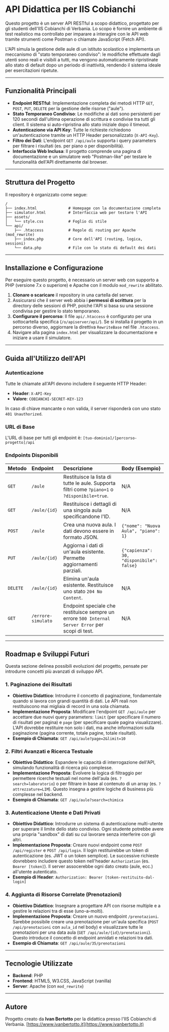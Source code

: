 
# API Didattica per IIS Cobianchi

Questo progetto è un server API RESTful a scopo didattico, progettato per gli studenti dell'IIS Cobianchi di Verbania. Lo scopo è fornire un ambiente di test realistico ma controllato per imparare a interagire con le API web tramite strumenti come Postman o chiamate JavaScript (Fetch API).

L'API simula la gestione delle aule di un istituto scolastico e implementa un meccanismo di "stato temporaneo condiviso": le modifiche effettuate dagli utenti sono reali e visibili a tutti, ma vengono automaticamente ripristinate allo stato di default dopo un periodo di inattività, rendendo il sistema ideale per esercitazioni ripetute.

-----

## Funzionalità Principali

  * **Endpoint RESTful**: Implementazione completa dei metodi HTTP `GET`, `POST`, `PUT`, `DELETE` per la gestione delle risorse ("aule").
  * **Stato Temporaneo Condiviso**: Le modifiche ai dati sono persistenti per 120 secondi dall'ultima operazione di scrittura e condivise tra tutti gli client. Il sistema si auto-ripristina allo stato iniziale dopo il timeout.
  * **Autenticazione via API Key**: Tutte le richieste richiedono un'autenticazione tramite un HTTP Header personalizzato (`X-API-Key`).
  * **Filtro dei Dati**: L'endpoint `GET /api/aule` supporta i query parameters per filtrare i risultati (es. per piano o per disponibilità).
  * **Interfaccia Web Inclusa**: Il progetto comprende una pagina di documentazione e un simulatore web "Postman-like" per testare le funzionalità dell'API direttamente dal browser.

-----

## Struttura del Progetto

Il repository è organizzato come segue:

```
/
├── index.html              # Homepage con la documentazione completa
├── simulator.html          # Interfaccia web per testare l'API
├── assets/
│   └── style.css           # Foglio di stile
└── api/
    ├── .htaccess           # Regole di routing per Apache (mod_rewrite)
    ├── index.php           # Core dell'API (routing, logica, sessioni)
    └── data.php            # File con lo stato di default dei dati
```

-----

## Installazione e Configurazione

Per eseguire questo progetto, è necessario un server web con supporto a PHP (versione 7.x o superiore) e Apache con il modulo `mod_rewrite` abilitato.

1.  **Clonare o scaricare** il repository in una cartella del server.
2.  Assicurarsi che il server web abbia i **permessi di scrittura** per la directory delle sessioni di PHP, poiché l'API si basa su una sessione condivisa per gestire lo stato temporaneo.
3.  **Configurare il percorso**: Il file `api/.htaccess` è configurato per una sottocartella specifica (`/o/apiserver/api/`). Se si installa il progetto in un percorso diverso, aggiornare la direttiva `RewriteBase` nel file `.htaccess`.
4.  Navigare alla pagina `index.html` per visualizzare la documentazione e iniziare a usare il simulatore.

-----

## Guida all'Utilizzo dell'API

### Autenticazione

Tutte le chiamate all'API devono includere il seguente HTTP Header:

  * **Header**: `X-API-Key`
  * **Valore**: `COBIANCHI-SECRET-KEY-123`

In caso di chiave mancante o non valida, il server risponderà con uno stato `401 Unauthorized`.

### URL di Base

L'URL di base per tutti gli endpoint è: `[tuo-dominio]/[percorso-progetto]/api`

### Endpoints Disponibili

| Metodo | Endpoint | Descrizione | Body (Esempio) |
| :--- | :--- | :--- | :--- |
| `GET` | `/aule` | Restituisce la lista di tutte le aule. Supporta filtri come `?piano=1` o `?disponibile=true`. | N/A |
| `GET` | `/aule/{id}` | Restituisce i dettagli di una singola aula specificandone l'ID. | N/A |
| `POST`| `/aule` | Crea una nuova aula. I dati devono essere in formato JSON. | `{"nome": "Nuova Aula", "piano": 1}` |
| `PUT` | `/aule/{id}` | Aggiorna i dati di un'aula esistente. Permette aggiornamenti parziali. | `{"capienza": 30, "disponibile": false}` |
| `DELETE`| `/aule/{id}` | Elimina un'aula esistente. Restituisce uno stato `204 No Content`. | N/A |
| `GET` | `/errore-simulato` | Endpoint speciale che restituisce sempre un errore `500 Internal Server Error` per scopi di test. | N/A |

-----

## Roadmap e Sviluppi Futuri

Questa sezione delinea possibili evoluzioni del progetto, pensate per introdurre concetti più avanzati di sviluppo API.

### 1\. Paginazione dei Risultati

  * **Obiettivo Didattico**: Introdurre il concetto di paginazione, fondamentale quando si lavora con grandi quantità di dati. Le API reali non restituiscono mai migliaia di record in una sola chiamata.
  * **Implementazione Proposta**: Modificare l'endpoint `GET /api/aule` per accettare due nuovi query parameters: `limit` (per specificare il numero di risultati per pagina) e `page` (per specificare quale pagina visualizzare). L'API dovrebbe restituire non solo i dati, ma anche informazioni sulla paginazione (pagina corrente, totale pagine, totale risultati).
  * **Esempio di Chiamata**: `GET /api/aule?page=2&limit=10`

### 2\. Filtri Avanzati e Ricerca Testuale

  * **Obiettivo Didattico**: Espandere le capacità di interrogazione dell'API, simulando funzionalità di ricerca più complesse.
  * **Implementazione Proposta**: Evolvere la logica di filtraggio per permettere ricerche testuali nel nome dell'aula (es. `?search=laboratorio`) o per filtrare in base al contenuto di un array (es. `?attrezzature=LIM`). Questo insegna a gestire logiche di business più complesse nel backend.
  * **Esempio di Chiamata**: `GET /api/aule?search=chimica`

### 3\. Autenticazione Utente e Dati Privati

  * **Obiettivo Didattico**: Introdurre un sistema di autenticazione multi-utente per superare il limite dello stato condiviso. Ogni studente potrebbe avere una propria "sandbox" di dati su cui lavorare senza interferire con gli altri.
  * **Implementazione Proposta**: Creare nuovi endpoint come `POST /api/register` e `POST /api/login`. Il login restituirebbe un token di autenticazione (es. JWT o un token semplice). Le successive richieste dovrebbero includere questo token nell'header `Authorization` (es. `Bearer [token]`). Il server assocerebbe ogni dato creato (aule, ecc.) all'utente autenticato.
  * **Esempio di Header**: `Authorization: Bearer [token-restituito-dal-login]`

### 4\. Aggiunta di Risorse Correlate (Prenotazioni)

  * **Obiettivo Didattico**: Insegnare a progettare API con risorse multiple e a gestire le relazioni tra di esse (uno-a-molti).
  * **Implementazione Proposta**: Creare un nuovo endpoint `/prenotazioni`. Sarebbe possibile creare una prenotazione per un'aula specifica (`POST /api/prenotazioni` con `aula_id` nel body) e visualizzare tutte le prenotazioni per una data aula (`GET /api/aule/{id}/prenotazioni`). Questo introduce il concetto di endpoint annidati e relazioni tra dati.
  * **Esempio di Chiamata**: `GET /api/aule/35/prenotazioni`

-----

## Tecnologie Utilizzate

  * **Backend**: PHP
  * **Frontend**: HTML5, W3.CSS, JavaScript (vanilla)
  * **Server**: Apache (con `mod_rewrite`)

-----

## Autore

Progetto creato da **Ivan Bertotto** per la didattica presso l'IIS Cobianchi di Verbania.
[https://www.ivanbertotto.it](https://www.ivanbertotto.it)
